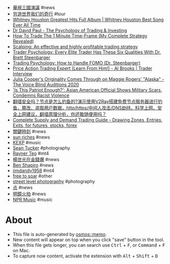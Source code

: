 - [華視三國演議](https://www.youtube.com/c/%E8%8F%AF%E8%A6%96%E4%B8%89%E5%9C%8B%E6%BC%94%E8%AD%B0/videos) #news
- [穷游世界我们的奇行](https://www.youtube.com/channel/UCSW4sokhjnXHipsOdv7T1wA/videos) #tour
- [Whitney Houston Greatest Hits Full Album | Whitney Houston Best Song Ever All Time](https://www.youtube.com/watch?v=jLcqAwHpP8k)
- [Dr David Paul - The Psychology of Trading & Investing](https://www.youtube.com/watch?v=MGglyvc8d58)
- [How To Trade The 1 Minute Time-Frame (My Complete Strategy Revealed)](https://www.youtube.com/watch?v=ncvBD2TXKys)
- [Scalping: An effective and highly profitable trading strategy](https://www.youtube.com/watch?v=8F3mdBtygzQ)
- [Trader Psychology: Every Elite Trader Has These Six Qualities With Dr. Brett Steenbarger](https://www.youtube.com/watch?v=lsmnlIoH5qA)
- [Trading Psychology: How to Handle FOMO (Dr. Steenbarger)](https://www.youtube.com/watch?v=bEXz7Abf-wM)
- [Price Action Trading Expert (Learn From Him!) - Al Brooks  | Trader Interview](https://www.youtube.com/watch?v=GwEtBdh9sEY)
- [Julia Cooper's Originality Comes Through on Maggie Rogers' "Alaska" - The Voice Blind Auditions 2020](https://www.youtube.com/watch?v=UsoyY2vTwBw&list=RDUsoyY2vTwBw&start_radio=1)
- ['Is This Patriot Enough?': Asian American Official Shows Military Scars, Condemns Racist Violence](https://www.youtube.com/watch?v=zTJa_SwHcTE)
- [翻墙安全吗？节点是怎么钓鱼的?演示使用V2Ray搭建免费节点服务器进行钓鱼，篡改、盗取用户数据，http/https/中间人攻击/DNS劫持，科学上网、安全上网建议，翻墙原理分析，你还敢随便用吗？](https://www.youtube.com/watch?v=vuF6rDLp3pg)
- [Complete Supply and Demand Trading Guide - Drawing Zones, Entries, Exits, for futures, stocks, forex](https://www.youtube.com/watch?v=4rq-NXRugdE)
- [關鍵時刻](https://www.youtube.com/c/ettvCTime/videos) #news
- [sun riches](https://www.youtube.com/user/sun2823793/videos) #news
- [KEXP](https://www.youtube.com/c/kexp/videos) #music
- [Sean Tucker](https://www.youtube.com/c/SeanTuckerphoto/videos) #photography
- [Rayner Teo](https://www.youtube.com/user/tradingwithrayner/videos) #mt4
- [楊世光在金錢爆](https://www.youtube.com/c/%E9%87%91%E9%8C%A2%E7%88%86/videos) #news
- [Ben Shapiro](https://www.youtube.com/c/BenShapiro/videos) #news
- [jimdandy1958](https://www.youtube.com/c/Jimdandy1958/videos) #mt4
- [free to soar](https://www.youtube.com/c/%E8%87%AA%E7%94%B1%E9%A3%9E%E7%BF%942018/videos) #other
- [street level photography](https://www.youtube.com/c/StreetLevelPhotography/videos) #photography
- [点](https://www.youtube.com/c/%E6%98%8E%E9%95%9C-%E6%83%B3%E7%82%B9%E5%B0%B1%E7%82%B9/videos) #news
- [明鏡火拍](https://www.youtube.com/c/mingjinghuopai/videos) #news
- [NPR Music](https://www.youtube.com/c/nprmusic/videos) #music


# About

- This file is auto-generated by [osmos::memo](https://github.com/osmoscraft/osmosmemo).
- New content will appear on top when you click "save" button in the tool.
- When this file gets longer, you can search use <kbd>Ctrl</kbd> + <kbd>F</kbd>, or <kbd>Command</kbd> + <kbd>F</kbd> on Mac.
- To capture now content, activate the extension with <kbd>Alt</kbd> + <kbd>Shift</kbd> + <kbd>D</kbd>
